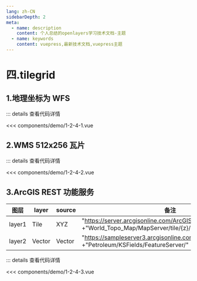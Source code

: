 ```yaml
---
lang: zh-CN
sidebarDepth: 2
meta:
  - name: description
    content: 个人总结的openlayers学习技术文档-主题
  - name: keywords
    content: vuepress,最新技术文档,vuepress主题
---
```


# 四.tilegrid

## 1.地理坐标为 WFS

  <Container url="https://zhoubichuan.com/resume/demo/?type=openlayers&name=1-2-4-1.vue" />

::: details 查看代码详情

<<< components/demo/1-2-4-1.vue

## 2.WMS 512x256 瓦片

  <Container url="https://zhoubichuan.com/resume/demo/?type=openlayers&name=1-2-4-2.vue" />

::: details 查看代码详情

<<< components/demo/1-2-4-2.vue

## 3.ArcGIS REST 功能服务

| 图层   | layer  | source | 备注                                                                                                 |
| ------ | ------ | ------ | ---------------------------------------------------------------------------------------------------- |
| layer1 | Tile   | XYZ    | "https://server.arcgisonline.com/ArcGIS/rest/services/" +"World_Topo_Map/MapServer/tile/{z}/{y}/{x}" |
| layer2 | Vector | Vector | "https://sampleserver3.arcgisonline.com/ArcGIS/rest/services/" +"Petroleum/KSFields/FeatureServer/"  |

  <Container url="https://zhoubichuan.com/resume/demo/?type=openlayers&name=1-2-4-3.vue" />

::: details 查看代码详情

<<< components/demo/1-2-4-3.vue
